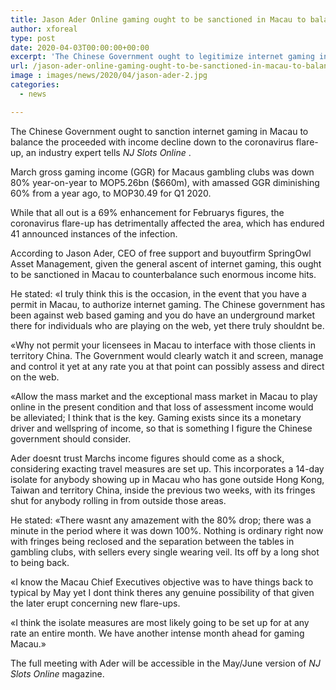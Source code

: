 ```yaml
---
title: Jason Ader Online gaming ought to be sanctioned in Macau to balance income drop
author: xforeal 
type: post
date: 2020-04-03T00:00:00+00:00
excerpt: 'The Chinese Government ought to legitimize internet gaming in Macau to counterbalance the proceeded with income decline down to the coronavirus flare-up, an industry examiner tells NJ Slots Online '
url: /jason-ader-online-gaming-ought-to-be-sanctioned-in-macau-to-balance-income-drop/
image : images/news/2020/04/jason-ader-2.jpg
categories:
  - news

---
```

The Chinese Government ought to sanction internet gaming in Macau to balance the proceeded with income decline down to the coronavirus flare-up, an industry expert tells _NJ Slots Online_ . 

March gross gaming income (GGR) for Macaus gambling clubs was down 80&percnt; year-on-year to MOP5.26bn ($660m), with amassed GGR diminishing 60&percnt; from a year ago, to MOP30.49 for Q1 2020. 

While that all out is a 69&percnt; enhancement for Februarys figures, the coronavirus flare-up has detrimentally affected the area, which has endured 41 announced instances of the infection. 

According to Jason Ader, CEO of free support and buyoutfirm SpringOwl Asset Management, given the general ascent of internet gaming, this ought to be sanctioned in Macau to counterbalance such enormous income hits. 

He stated: &#171;I truly think this is the occasion, in the event that you have a permit in Macau, to authorize internet gaming. The Chinese government has been against web based gaming and you do have an underground market there for individuals who are playing on the web, yet there truly shouldnt be. 

&#171;Why not permit your licensees in Macau to interface with those clients in territory China. The Government would clearly watch it and screen, manage and control it yet at any rate you at that point can possibly assess and direct on the web. 

&#171;Allow the mass market and the exceptional mass market in Macau to play online in the present condition and that loss of assessment income would be alleviated; I think that is the key. Gaming exists since its a monetary driver and wellspring of income, so that is something I figure the Chinese government should consider. 

Ader doesnt trust Marchs income figures should come as a shock, considering exacting travel measures are set up. This incorporates a 14-day isolate for anybody showing up in Macau who has gone outside Hong Kong, Taiwan and territory China, inside the previous two weeks, with its fringes shut for anybody rolling in from outside those areas. 

He stated: &#171;There wasnt any amazement with the 80&percnt; drop; there was a minute in the period where it was down 100&percnt;. Nothing is ordinary right now with fringes being reclosed and the separation between the tables in gambling clubs, with sellers every single wearing veil. Its off by a long shot to being back. 

&#171;I know the Macau Chief Executives objective was to have things back to typical by May yet I dont think theres any genuine possibility of that given the later erupt concerning new flare-ups. 

&#171;I think the isolate measures are most likely going to be set up for at any rate an entire month. We have another intense month ahead for gaming Macau.&#187; 

The full meeting with Ader will be accessible in the May/June version of _NJ Slots Online_ magazine.